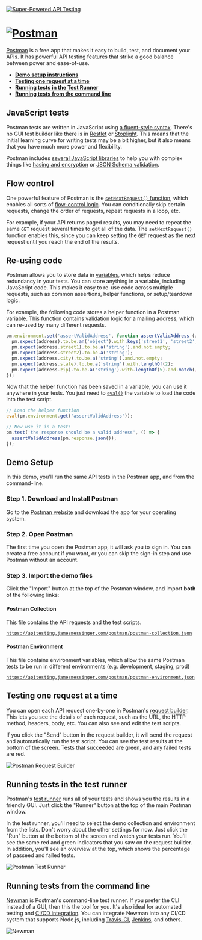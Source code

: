 [![Super-Powered API Testing](../assets/img/title-banner.png)](https://apitesting.jamesmessinger.com)

[![Postman](../assets/img/postman/logo.png)](http://getpostman.com)
================================================================================

[Postman](http://getpostman.com) is a free app that makes it easy to build, test, and document your APIs.  It has powerful API testing features that strike a good balance between power and ease-of-use.

- **[Demo setup instructions](#demo-setup)**
- **[Testing one request at a time](#manual-testing)**
- **[Running tests in the Test Runner](#test-runner)**
- **[Running tests from the command line](#cli)**


JavaScript tests
--------------------------------------------------------------------------------
Postman tests are written in JavaScript using [a fluent-style syntax](https://www.getpostman.com/docs/postman/scripts/postman_sandbox_api_reference#pmresponsetobe).  There's no GUI test builder like there is in [Restlet](../restlet) or [Stoplight](../stoplight).  This means that the initial learning curve for writing tests may be a bit higher, but it also means that you have much more power and flexibility.

Postman includes [several JavaScript libraries](https://www.getpostman.com/docs/postman/scripts/postman_sandbox_api_reference) to help you with complex things like [hasing and encryption](https://code.google.com/archive/p/crypto-js/) or [JSON Schema validation](https://geraintluff.github.io/tv4/).



Flow control
--------------------------------------------------------------------------------
One powerful feature of Postman is the [`setNextRequest()` function](https://www.getpostman.com/docs/postman/scripts/branching_and_looping), which enables all sorts of [flow-control logic](https://www.getpostman.com/docs/postman/collection_runs/building_workflows).  You can conditionally skip certain requests, change the order of requests, repeat requests in a loop, etc.

For example, if your API returns paged results, you may need to repeat the same `GET` request several times to get all of the data.  The `setNextRequest()` function enables this, since you can keep setting the `GET` request as the next request until you reach the end of the results.



Re-using code
--------------------------------------------------------------------------------
Postman allows you to store data in [variables](https://www.getpostman.com/docs/postman/environments_and_globals/manage_environments), which helps reduce redundancy in your tests.  You can store anything in a variable, including JavaScript code.  This makes it easy to re-use code across multiple requests, such as common assertions, helper functions, or setup/teardown logic.

For example, the following code stores a helper function in a Postman variable.  This function contains validation logic for a mailing address, which can re-used by many different requests.

```javascript
pm.environment.set('assertValidAddress', function assertValidAddress (address) {
  pm.expect(address).to.be.an('object').with.keys('street1', 'street2', 'city', 'state', 'zip');
  pm.expect(address.street1).to.be.a('string').and.not.empty;
  pm.expect(address.street2).to.be.a('string');
  pm.expect(address.city).to.be.a('string').and.not.empty;
  pm.expect(address.state).to.be.a('string').with.lengthOf(2);
  pm.expect(address.zip).to.be.a('string').with.lengthOf(5).and.match(/^\d+$/);
});
```

Now that the helper function has been saved in a variable, you can use it anywhere in your tests.  You just need to [`eval()`](https://developer.mozilla.org/en-US/docs/Web/JavaScript/Reference/Global_Objects/eval) the variable to load the code into the test script.

```javascript
// Load the helper function
eval(pm.environment.get('assertValidAddress'));

// Now use it in a test!
pm.test('the response should be a valid address', () => {
  assertValidAddress(pm.response.json());
});
```


<a id="demo-setup"></a>

Demo Setup
--------------------------------------------------------------------------------
In this demo, you'll run the same API tests in the Postman app, and from the command-line.

### Step 1. Download and Install Postman
Go to the [Postman website](http://getpostman.com) and download the app for your operating system.

### Step 2. Open Postman
The first time you open the Postman app, it will ask you to sign in.  You can create a free account if you want, or you can skip the sign-in step and use Postman without an account.

### Step 3. Import the demo files
Click the "Import" button at the top of the Postman window, and import **both** of the following links:

#### Postman Collection
This file contains the API requests and the test scripts.

[`https://apitesting.jamesmessinger.com/postman/postman-collection.json`](https://github.com/JamesMessinger/super-powered-api-testing/blob/v2/postman/postman-collection.json)

#### Postman Environment
This file contains environment variables, which allow the same Postman tests to be run in different environments (e.g. development, staging, prod)

[`https://apitesting.jamesmessinger.com/postman/postman-environment.json`](https://github.com/JamesMessinger/super-powered-api-testing/blob/v2/postman/postman-environment.json)


<a id="manual-testing"></a>

Testing one request at a time
--------------------------------------------------------------------------------
You can open each API request one-by-one in Postman's [request builder](http://www.getpostman.com/docs/requests). This lets you see the details of each request, such as the URL, the HTTP method, headers, body, etc.  You can also see and edit the test scripts.

If you click the "Send" button in the request builder, it will send the request and automatically run the test script.  You can see the test results at the bottom of the screen.  Tests that succeeded are green, and any failed tests are red.

![Postman Request Builder](../assets/img/postman/request-builder.gif)



<a id="test-runner"></a>

Running tests in the test runner
--------------------------------------------------------------------------------
Postman's [test runner](http://www.getpostman.com/docs/running_collections-1) runs all of your tests and shows you the results in a friendly GUI.  Just click the "Runner" button at the top of the main Postman window.

In the test runner, you'll need to select the demo collection and environment from the lists.  Don't worry about the other settings for now.  Just click the "Run" button at the bottom of the screen and watch your tests run.  You'll see the same red and green indicators that you saw on the request builder.  In addition, you'll see an overview at the top, which shows the percentage of passeed and failed tests.

![Postman Test Runner](../assets/img/postman/runner.gif)



<a id="cli"></a>

Running tests from the command line
--------------------------------------------------------------------------------
[Newman](http://www.getpostman.com/docs/newman_intro) is Postman's command-line test runner.  If you prefer the CLI instead of a GUI, then this the tool for you.  It's also ideal for automated testing and [CI/CD integration](https://www.getpostman.com/docs/postman/postman_api/continuous_integration).  You can integrate Newman into any CI/CD system that supports Node.js, including [Travis-CI](https://www.getpostman.com/docs/postman/collection_runs/integration_with_travis), [Jenkins](https://www.getpostman.com/docs/postman/collection_runs/integration_with_jenkins), and others.

![Newman](../assets/img/postman/newman.gif)

